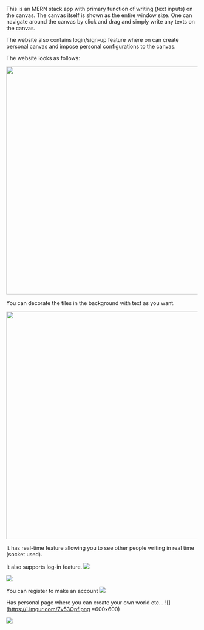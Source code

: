 This is an MERN stack app with primary function of writing (text inputs) on the canvas. The canvas itself is shown as the entire window size. One can navigate around the canvas by click and drag and simply write any texts on the canvas. 

The website also contains login/sign-up feature where on can create personal canvas and impose personal configurations to the canvas.

The website looks as follows:

<img src="https://i.imgur.com/3NUr5pg.png" width=600 height=600>


You can decorate the tiles in the background with text as you want.

<img src="https://i.imgur.com/QDWPB3R.png" width=900 height=600>


It has real-time feature allowing you to see other people writing in real time (socket used).

It also supports log-in feature.
![](https://i.imgur.com/pTS9ZKQ.png)

![](https://i.imgur.com/VfQJUlg.png)


You can register to make an account
![](https://i.imgur.com/WaXZlkt.png)


Has personal page where you can create your own world etc...
![](https://i.imgur.com/7v53Opf.png =600x600)

![](https://i.imgur.com/X9w0L5j.png)


